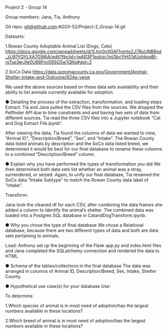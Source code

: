 Project 2 - Group 14

Group members: Jana, Tia, Anthony

Git repo: git@github.com:AGGII-52/Project-2_Group-14.git

Datasets: 

1.Rowan County Adoptable Animal List (Dogs, Cats)
https://docs.google.com/spreadsheets/d/1Lhjn0vXGAFhgntoZJ7BuUNBBsd_zU81YQYLXA7G96iA/edit?fbclid=IwAR3P1pobzc1ml3bcYiHS1dUohkpaBI-rsTse3erJfe0U88Fmi09SG5w1QNs#gid=2

2.SoCo Data 
https://data.sonomacounty.ca.gov/Government/Animal-Shelter-Intake-and-Outcome/924a-vesw


We used the above sources based on these data sets availability and their ability to list animals currently available for adoption.

● Detailing the process of the extraction, transformation, and loading steps
Extract:
Tia and Jana pulled the CSV files from the sources. We dropped the Petfinder API due to time constraints and and having two sets of data from different sources. Tia read the three CSV files into a Jupyter notebook “Cat and Dog Extract File.ipynb”. 

After viewing the data, Tia found the columns of data we wanted to view, “Animal ID”, “Description/Breed”, “Sex”, and “Intake”. The Rowan County data listed animals by description and the SoCo data listed breed, we determined it would be best for our final database to rename these columns to a combined “Description/Breed” column. 

● Explain why you have performed the types of transformation you did
We then determined both data sets list whether an animal was a stray, surrendered, or seized. Again, to unify our final database, Tia renamed the SoCo data “Intake Subtype” to match the Rowan County data label of “Intake”.


Transform:

Jana took the cleaned df for each CSV, after combining the data frames she added a column to identify the animal’s shelter. The combined data was loaded into a Postgres SQL database in CatandDogTransform.ipynb.
                                                                                                                                                                                                               
● Why you chose the type of final database
We chose a Relational database, because there are two different types of data and both are data sets pertaining to animals.

Load:
Anthony set up the beginning of the Flask app.py and index.html files and Jana completed the SQLalchemy connection and rendered the data to HTML.

● Schema of the tables/collections in the final database
The data was arranged in columns of Animal ID, Description/Breed, Sex, Intake, Shelter County.

● Hypothetical use case(s) for your database
Use: 

To determine 

1.Which species of animal is in most need of adoption/has the largest numbers available in these locations?

2.Which breed of animal is in most need of adoption/has the largest numbers available in these locations?

